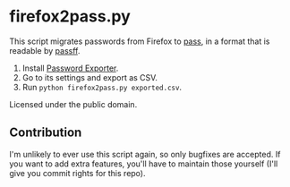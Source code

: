 # firefox2pass.py

This script migrates passwords from Firefox to
[pass](http://passwordstore.org/), in a format that is readable by
[passff](https://github.com/jvenant/passff).

1. Install [Password Exporter](https://addons.mozilla.org/de/firefox/addon/password-exporter/).
2. Go to its settings and export as CSV.
3. Run `python firefox2pass.py exported.csv`.

Licensed under the public domain.

## Contribution

I'm unlikely to ever use this script again, so only bugfixes are accepted. If
you want to add extra features, you'll have to maintain those yourself (I'll
give you commit rights for this repo).
